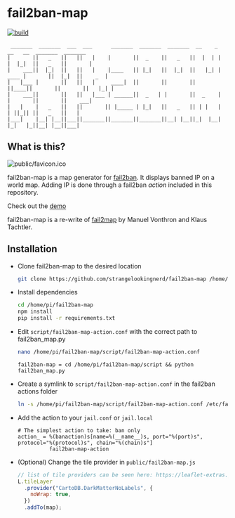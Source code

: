 # fail2ban-map 

[![build](https://github.com/strangelookingnerd/fail2ban-map/actions/workflows/build.yml/badge.svg)](https://github.com/strangelookingnerd/fail2ban-map/actions/workflows/build.yml)

```
 _______  _______  ___  ___      _______  _______  _______  __    _        __   __  _______  _______ 
|       ||   _   ||   ||   |    |       ||  _    ||   _   ||  |  | |      |  |_|  ||   _   ||       |
|    ___||  |_|  ||   ||   |    |____   || |_|   ||  |_|  ||   |_| | ____ |       ||  |_|  ||    _  |
|   |___ |       ||   ||   |     ____|  ||       ||       ||       ||____||       ||       ||   |_| |
|    ___||       ||   ||   |___ | ______||  _   | |       ||  _    |      |       ||       ||    ___|
|   |    |   _   ||   ||       || |_____ | |_|   ||   _   || | |   |      | ||_|| ||   _   ||   |    
|___|    |__| |__||___||_______||_______||_______||__| |__||_|  |__|      |_|   |_||__| |__||___|    
```

## What is this?

![public/favicon.ico](public/favicon.ico)

fail2ban-map is a map generator for [fail2ban](http://www.fail2ban.org).
It displays banned IP on a world map. Adding IP is done through a fail2ban *action* included in this repository.

Check out the [demo](https://strangelookingnerd.github.io/fail2ban-map/) 

fail2ban-map is a re-write of [fail2map](https://github.com/tachtler/fail2map) by Manuel Vonthron and Klaus Tachtler.

## Installation

* Clone fail2ban-map to the desired location

    ```bash
    git clone https://github.com/strangelookingnerd/fail2ban-map /home/pi
    ```
* Install dependencies

    ```bash
    cd /home/pi/fail2ban-map
    npm install
    pip install -r requirements.txt
    ```

* Edit `script/fail2ban-map-action.conf` with the correct path to fail2ban_map.py

    ```bash
    nano /home/pi/fail2ban-map/script/fail2ban-map-action.conf
    
    ```

    ```
    fail2ban-map = cd /home/pi/fail2ban-map/script && python fail2ban_map.py
    ```

*  Create a symlink to `script/fail2ban-map-action.conf` in the fail2ban actions folder 

    ```bash
    ln -s /home/pi/fail2ban-map/script/fail2ban-map-action.conf /etc/fail2ban/action.d/fail2ban-map-action.conf
    ```
    
* Add the action to your `jail.conf` or `jail.local`

    ```
    # The simplest action to take: ban only
    action_ = %(banaction)s[name=%(__name__)s, port="%(port)s", protocol="%(protocol)s", chain="%(chain)s"]
              fail2ban-map-action
    ```

* (Optional) Change the tile provider in `public/fail2ban-map.js`

    ```javascript
    // list of tile providers can be seen here: https://leaflet-extras.github.io/leaflet-providers/preview/
    L.tileLayer
      .provider("CartoDB.DarkMatterNoLabels", {
        noWrap: true, 
      })
      .addTo(map);
    ```

